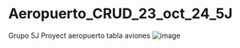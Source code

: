 # Aeropuerto_CRUD_23_oct_24_5J
Grupo 5J Proyect aeropuerto tabla aviones
![image](https://github.com/user-attachments/assets/097e1e8d-0faa-4ecb-a3d1-22db1dbb814a)
